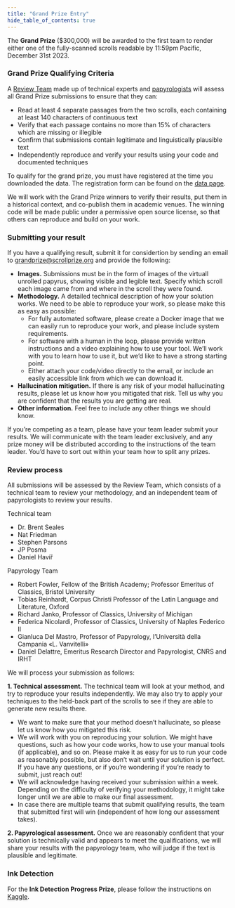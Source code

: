 ```yaml
---
title: "Grand Prize Entry"
hide_table_of_contents: true
---
```


<head>
  <html data-theme="dark" />

  <meta
    name="description"
    content="A $400,000 machine learning and computer vision competition"
  />

  <meta property="og:type" content="website" />
  <meta property="og:url" content="https://scrollprize.org" />
  <meta property="og:title" content="Vesuvius Challenge" />
  <meta
    property="og:description"
    content="A $400,000 machine learning and computer vision competition"
  />
  <meta
    property="og:image"
    content="https://scrollprize.org/img/social/opengraph.jpg"
  />

  <meta property="twitter:card" content="summary_large_image" />
  <meta property="twitter:url" content="https://scrollprize.org" />
  <meta property="twitter:title" content="Vesuvius Challenge" />
  <meta
    property="twitter:description"
    content="A $400,000 machine learning and computer vision competition"
  />
  <meta
    property="twitter:image"
    content="https://scrollprize.org/img/social/opengraph.jpg"
  />
</head>

The **Grand Prize** ($300,000) will be awarded to the first team to render either one of the fully-scanned scrolls readable by 11:59pm Pacific, December 31st 2023.

### Grand Prize Qualifying Criteria

A [Review Team](/participate#review-process) made up of technical experts and [papyrologists](https://en.wikipedia.org/wiki/Papyrology) will assess all Grand Prize submissions to ensure that they can:
- Read at least 4 separate passages from the two scrolls, each containing at least 140 characters of continuous text
- Verify that each passage contains no more than 15% of characters which are missing or illegible
- Confirm that submissions contain legitimate and linguistically plausible text
- Independently reproduce and verify your results using your code and documented techniques

To qualify for the grand prize, you must have registered at the time you downloaded the data. The registration form can be found on the [data page](/data).

We will work with the Grand Prize winners to verify their results, put them in a historical context, and co-publish them in academic venues. The winning code will be made public under a permissive open source license, so that others can reproduce and build on your work.

### Submitting your result

<div>If you have a qualifying result, submit it for considertion by sending an email to <a href="mailto:grandprize@scrollprize.org">grandprize@scrollprize.org</a> and provide the following:</div>

* **Images.** Submissions must be in the form of images of the virtuall unrolled papyrus, showing visible and legible text. Specify which scroll each image came from and where in the scroll they were found.
* **Methodology.** A detailed technical description of how your solution works. We need to be able to reproduce your work, so please make this as easy as possible:
    * For fully automated software, please create a Docker image that we can easily run to reproduce your work, and please include system requirements.
    * For software with a human in the loop, please provide written instructions and a video explaining how to use your tool. We’ll work with you to learn how to use it, but we’d like to have a strong starting point.
    * Either attach your code/video directly to the email, or include an easily accessible link from which we can download it.
* **Hallucination mitigation.** If there is any risk of your model hallucinating results, please let us know how you mitigated that risk. Tell us why you are confident that the results you are getting are real.
* **Other information.** Feel free to include any other things we should know.

If you’re competing as a team, please have your team leader submit your results. We will communicate with the team leader exclusively, and any prize money will be distributed according to the instructions of the team leader. You’d have to sort out within your team how to split any prizes.

### Review process

All submissions will be assessed by the Review Team, which consists of a technical team to review your methodology, and an independent team of papyrologists to review your results.

Technical team
- Dr. Brent Seales
- Nat Friedman
- Stephen Parsons
- JP Posma
- Daniel Havíř

Papyrology Team
- Robert Fowler, Fellow of the British Academy; Professor Emeritus of Classics, Bristol University
- Tobias Reinhardt, Corpus Christi Professor of the Latin Language and Literature, Oxford
- Richard Janko, Professor of Classics, University of Michigan
- Federica Nicolardi, Professor of Classics, University of Naples Federico II
- Gianluca Del Mastro, Professor of Papyrology, l’Università della Campania «L. Vanvitelli»
- Daniel Delattre, Emeritus Research Director and Papyrologist, CNRS and IRHT

We will process your submission as follows:

<div><strong>1. Technical assessment.</strong> The technical team will look at your method, and try to reproduce your results independently. We may also try to apply your techniques to the held-back part of the scrolls to see if they are able to generate new results there.</div>

  * We want to make sure that your method doesn’t hallucinate, so please let us know how you mitigated this risk.
  * We will work with you on reproducing your solution. We might have questions, such as how your code works, how to use your manual tools (if applicable), and so on. Please make it as easy for us to run your code as reasonably possible, but also don’t wait until your solution is perfect. If you have any questions, or if you’re wondering if you’re ready to submit, just reach out!
  * We will acknowledge having received your submission within a week. Depending on the difficulty of verifying your methodology, it might take longer until we are able to make our final assessment.
  * In case there are multiple teams that submit qualifying results, the team that submitted first will win (independent of how long our assessment takes).

<div><strong>2. Papyrological assessment.</strong> Once we are reasonably confident that your solution is technically valid and appears to meet the qualifications, we will share your results with the papyrology team, who will judge if the text is plausible and legitimate.</div>

### Ink Detection

For the **Ink Detection Progress Prize**, please follow the instructions on [Kaggle](https://www.kaggle.com/competitions/vesuvius-challenge-ink-detection/).
